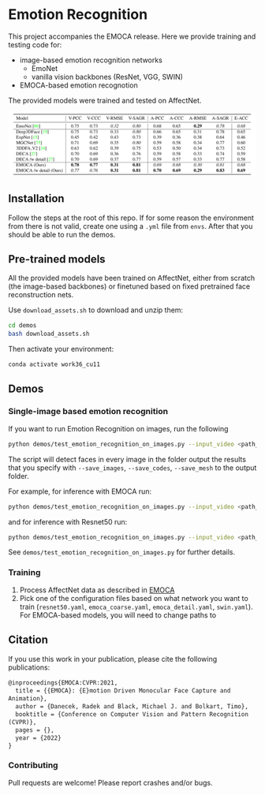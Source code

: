 # Emotion Recognition 

This project accompanies the EMOCA release. Here we provide training and testing code for: 
- image-based emotion recognition networks 
    - EmoNet 
    - vanilla vision backbones (ResNet, VGG, SWIN)
- EMOCA-based emotion recognotion 

The provided models were trained and tested on AffectNet.

 ![emotion_recog](emotion_recognition.png)

## Installation 
Follow the steps at the root of this repo. If for some reason the environment from there is not valid, create one using a `.yml` file from `envs`. After that you should be able to run the demos. 

## Pre-trained models 
All the provided models have been trained on AffectNet, either from scratch (the image-based backbones) or finetuned based on fixed pretrained face reconstruction nets. 

Use `download_assets.sh` to download and unzip them: 
```bash
cd demos 
bash download_assets.sh
```

Then activate your environment: 
```bash
conda activate work36_cu11
```


## Demos 

### Single-image based emotion recognition 

If you want to run Emotion Recognition on images, run the following
```bash 
python demos/test_emotion_recognition_on_images.py --input_video <path_to_images> --output_folder <set_your_output_path>  --modeltype (image|3dmm) --model_name (ResNet50|SWIN-B|EMOCA-emorec|EMOCA_detail-emorec)
```
The script will detect faces in every image in the folder output the results that you specify with `--save_images`, `--save_codes`, `--save_mesh` to the output folder. 

For example, for inference with EMOCA run: 
```bash 
python demos/test_emotion_recognition_on_images.py --input_video <path_to_images> --output_folder <set_your_output_path>  --modeltype 3dmm --model_name EMOCA-emorec
```

and for inference with Resnet50 run: 
```bash 
python demos/test_emotion_recognition_on_images.py --input_video <path_to_images> --output_folder <set_your_output_path>  --modeltype image --model_name ResNet50
```


See `demos/test_emotion_recognition_on_images.py` for further details.

<!-- ### Video-based emotion recognition  -->


### Training 
1. Process AffectNet data as described in [EMOCA](../EMOCA)
2. Pick one of the configuration files based on what network you want to train (`resnet50.yaml`, `emoca_coarse.yaml`, `emoca_detail.yaml`, `swin.yaml`). For EMOCA-based models, you will need to change paths to 

## Citation 
If you use this work in your publication, please cite the following publications: 
```
@inproceedings{EMOCA:CVPR:2021,
  title = {{EMOCA}: {E}motion Driven Monocular Face Capture and Animation},
  author = {Danecek, Radek and Black, Michael J. and Bolkart, Timo},
  booktitle = {Conference on Computer Vision and Pattern Recognition (CVPR)},
  pages = {},
  year = {2022}
}
```

### Contributing 
Pull requests are welcome! Please report crashes and/or bugs.